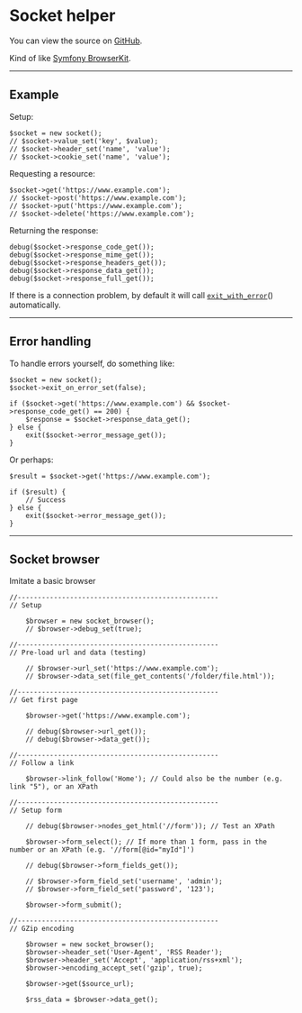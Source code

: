 
# Socket helper

You can view the source on [GitHub](https://github.com/craigfrancis/framework/blob/master/framework/0.1/library/class/socket/socket.php).

Kind of like [Symfony BrowserKit](https://github.com/symfony/BrowserKit).

---

## Example

Setup:

	$socket = new socket();
	// $socket->value_set('key', $value);
	// $socket->header_set('name', 'value');
	// $socket->cookie_set('name', 'value');

Requesting a resource:

	$socket->get('https://www.example.com');
	// $socket->post('https://www.example.com');
	// $socket->put('https://www.example.com');
	// $socket->delete('https://www.example.com');

Returning the response:

	debug($socket->response_code_get());
	debug($socket->response_mime_get());
	debug($socket->response_headers_get());
	debug($socket->response_data_get());
	debug($socket->response_full_get());

If there is a connection problem, by default it will call [`exit_with_error`](../../doc/system/functions.md)() automatically.

---

## Error handling

To handle errors yourself, do something like:

	$socket = new socket();
	$socket->exit_on_error_set(false);

	if ($socket->get('https://www.example.com') && $socket->response_code_get() == 200) {
		$response = $socket->response_data_get();
	} else {
		exit($socket->error_message_get());
	}

Or perhaps:

	$result = $socket->get('https://www.example.com');

	if ($result) {
		// Success
	} else {
		exit($socket->error_message_get());
	}

---

## Socket browser

Imitate a basic browser

	//--------------------------------------------------
	// Setup

		$browser = new socket_browser();
		// $browser->debug_set(true);

	//--------------------------------------------------
	// Pre-load url and data (testing)

		// $browser->url_set('https://www.example.com');
		// $browser->data_set(file_get_contents('/folder/file.html'));

	//--------------------------------------------------
	// Get first page

		$browser->get('https://www.example.com');

		// debug($browser->url_get());
		// debug($browser->data_get());

	//--------------------------------------------------
	// Follow a link

		$browser->link_follow('Home'); // Could also be the number (e.g. link "5"), or an XPath

	//--------------------------------------------------
	// Setup form

		// debug($browser->nodes_get_html('//form')); // Test an XPath

		$browser->form_select(); // If more than 1 form, pass in the number or an XPath (e.g. '//form[@id="myId"]')

		// debug($browser->form_fields_get());

		// $browser->form_field_set('username', 'admin');
		// $browser->form_field_set('password', '123');

		$browser->form_submit();

	//--------------------------------------------------
	// GZip encoding

		$browser = new socket_browser();
		$browser->header_set('User-Agent', 'RSS Reader');
		$browser->header_set('Accept', 'application/rss+xml');
		$browser->encoding_accept_set('gzip', true);

		$browser->get($source_url);

		$rss_data = $browser->data_get();
